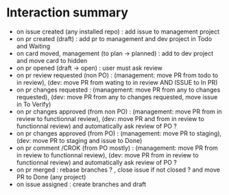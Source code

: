 # Interaction summary

- on issue created (any installed repo) : add issue to management project
- on pr created (draft) : add pr to management and dev project in Todo and Waiting
- on card moved, management (to plan -> planned) : add to dev project and move card to hidden
- on pr opened (draft -> open) : user must ask review
- on pr review requested (non PO) : (management: move PR from todo to in review), (dev: move PR from wating to in review AND ISSUE to In PR)
- on pr changes requested : (management: move PR from any to changes requested), (dev: move PR from any to changes requested, move issue in To Verify)
- on pr changes approved (from non PO) : (management: move PR from in review to functionnal review), (dev: move PR and from in review to functionnal review) and automatically ask review of PO ?
- on pr changes approved (from PO) : (management: move PR to staging), (dev: move PR to staging and issue to Done)
- on pr comment /CROK (from PO mostly) : (management: move PR from in review to functionnal review), (dev: move PR from in review to functionnal review) and automatically ask review of PO ?
- on pr merged : rebase branches ? , close issue if not closed ? and move PR to Done (any project)
- on issue assigned : create branches and draft

